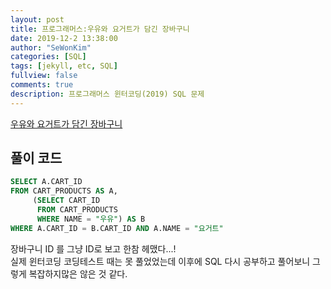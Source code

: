 ```yaml
---
layout: post
title: 프로그래머스:우유와 요거트가 담긴 장바구니
date: 2019-12-2 13:38:00
author: "SeWonKim"
categories: [SQL]
tags: [jekyll, etc, SQL]
fullview: false
comments: true
description: 프로그래머스 윈터코딩(2019) SQL 문제
---
```


[우유와 요거트가 담긴 장바구니](https://www.welcomekakao.com/learn/courses/30/lessons/62284)


## 풀이 코드
```sql
SELECT A.CART_ID
FROM CART_PRODUCTS AS A, 
     (SELECT CART_ID
      FROM CART_PRODUCTS 
      WHERE NAME = "우유") AS B
WHERE A.CART_ID = B.CART_ID AND A.NAME = "요거트"
```

장바구니 ID 를 그냥 ID로 보고 한참 헤맸다...!     
실제 윈터코딩 코딩테스트 때는 못 풀었었는데 이후에 SQL 다시 공부하고 풀어보니 그렇게 복잡하지많은 않은 것 같다.